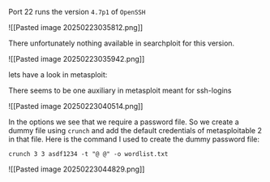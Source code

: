 Port 22 runs the version `4.7p1` of `OpenSSH`

![[Pasted image 20250223035812.png]]

There unfortunately nothing available in searchploit for this version.

![[Pasted image 20250223035942.png]]

lets have a look in metasploit:

There seems to be one auxiliary in metasploit meant for ssh-logins

![[Pasted image 20250223040514.png]]

In the options we see that we require a password file. So we create a dummy file using `crunch` and add the default credentials of metasploitable 2 in that file. Here is the command I used to create the dummy password file:
```
crunch 3 3 asdf1234 -t "@ @" -o wordlist.txt
```

![[Pasted image 20250223044829.png]]

